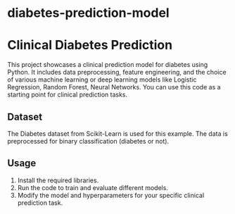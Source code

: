# diabetes-prediction-model
# Clinical Diabetes Prediction

This project showcases a clinical prediction model for diabetes using Python. It includes data preprocessing, feature engineering, and the choice of various machine learning or deep learning models like Logistic Regression, Random Forest, Neural Networks. You can use this code as a starting point for clinical prediction tasks.

## Dataset
The Diabetes dataset from Scikit-Learn is used for this example. The data is preprocessed for binary classification (diabetes or not).

## Usage
1. Install the required libraries.
2. Run the code to train and evaluate different models.
3. Modify the model and hyperparameters for your specific clinical prediction task.
